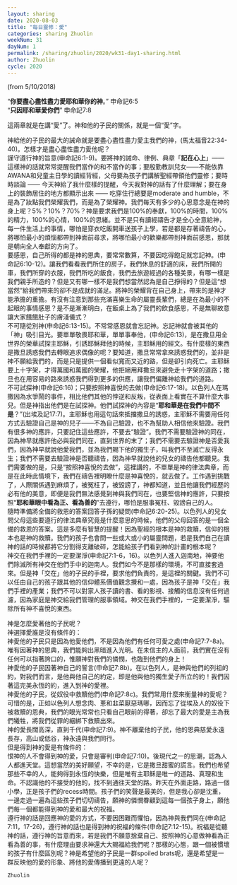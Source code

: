 ```yaml
---
layout: sharing
date: 2020-08-03
title: "每日靈修：愛"
categories: sharing Zhuolin
weekNum: 31
dayNum: 1
permalink: /sharing/zhuolin/2020/wk31-day1-sharing.html
author: Zhuolin
cycle: 2020
---
```

(from 5/10/2018)

“**你要盡心盡性盡力愛耶和華你的神**。” 申命記6:5  
“**只因耶和華愛你們**” 申命記7:8  

這兩章就是在講“愛”了。神和他的子民的關係，就是一個“愛”字。  

神給他的子民的最大的誡命就是要盡心盡性盡力愛主我們的神，(馬太福音22:34-40)。怎樣才是盡心盡性盡力愛他呢？  
謹守遵行神的旨意(申命記6:1-9)。要將神的誡命、律例、典章「**記在心上**」—— 這樣神的話就常常提醒我們當作的和不當作的事；要殷勤教訓兒女——不能依靠AWANA和兒童主日學的讀經背經，父母要為孩子們講解聖經帶領他們靈修；要時時談論 —— 今天神給了我什麼樣的提醒，今天我對神的話有了什麼理解；要在身上的裝飾居住的地方都顯示出來 —— 吃穿住行總要是moderate and humble，不是為了妝點我們榮耀我們，而是為了榮耀神。我們每天有多少的心思意念是在神的身上呢？5%？10%？70%？神是要求我們是100%的奉獻，100%的時間，100%的精力，100%的心情，100%的思緒。並不是只有讀經禱告才是全心全意給神，每一件生活上的事情，哪怕是穿衣吃飯開車送孩子上學，若是都是存著禱告的心，將哪怕最小的煩惱都帶到神面前尋求，將哪怕最小的歡樂都帶到神面前感恩，那就是朝向全人奉獻的方向了。  
要感恩，自己所得的都是神的恩典，要常常數算，不要因吃得飽足就忘記神。(申命記6:10-12)。讓我們看看我們所住的房子，我們休息的舒適的床，我們所開的車，我們所穿的衣服，我們所吃的飯食，我們去旅遊經過的各種美景，有哪一樣是我們親手所造的？但是又有哪一樣不是我們想當然認為是自己掙得的？但是這“想當然”給我們帶來的卻不是成就的滿足。將神的榮耀背在自己身上，帶來的是神才能承擔的重擔。有沒有注意到那些充滿喜樂生命的屬靈長輩們，總是在為最小的不起眼的事情感恩？是不是漸漸明白，在飯桌上為了我們的飲食感恩，不是無聊故意讓大家餓餓肚子的膚淺儀式？  
不可隨從別神(申命記6:13-15)。不常常感恩就會忘記神。忘記神就會被其他的「神」吸引目光。要單單敬畏耶和華，單單事奉他，(申命記6:13)，是在撒旦用全世界的榮華試探主耶穌，引誘耶穌拜他的時候，主耶穌用的經文。有什麼樣的東西是撒旦誘惑我們去轉眼追求偶像的呢？要知道，撒旦常常拿來誘惑我們的，並非是神不願給我們的，而是只是提供一個看似寬而又近的路，但是卻引向死亡。主耶穌要上十字架，才得萬國和萬國的榮耀，他拒絕用拜撒旦來避免走十字架的道路；撒旦也在用容易的路來誘惑我們得到更多的供應，讓我們偏離神給我們的道路。  
不可試探神(申命記6:16)；只要按照神喜悅的去做(申命記6:17-18)。以色列人在瑪撒因為水爭鬧的事件，相比他們其他的悖逆和反叛，從表面上看實在不算什麼大事兒。但是神指出他們是在試探神。他們試探神的內容是“**耶和華是在我們中間不是**？”(出埃及記17:7)。主耶穌也用這句話來抵擋撒旦的誘惑，主耶穌不需要用任何方式去驗證自己是神的兒子——不為自己驗證，也不為幫助人相信他來驗證。我們有很多神的應許，只要記住這些應許，不要去“驗證”。我們不需要驗證神的同在，因為神早就應許他必與我們同在，直到世界的末了；我們不需要去驗證神是否愛我們，因為神早就說他愛我們，並為我們賜下他的獨生子，叫我們不至滅亡反得永生；我們不需要去驗證神是否聽禱告，因為神早就說他的兒女的禱告他都聽見。我們需要做的是，只是“按照神喜悅的去做”，這裡講的，不單單是神的律法典章，而是在此時此情境下，我們在禱告裡明瞭什麼是神喜悅的，就去做了。工作遇到挑戰了，人際關係遇到麻煩了，被冤枉了，被毀謗了，神都知道，並且他讓我們經歷的必有他的美意，即便是我們無法感覺到神與我們同在，也要堅信神的應許，只要按照“**耶和華眼中看為正、看為善的**”去遵行，哪怕是服事冤枉、毀謗自己的人。  
隨時準備將全備的救恩的答案回答子孫的疑問(申命記6:20-25)。以色列人的兒女問父母這些要遵行的律法典章究竟是什麼意思的時候，他們的父母回答的是一個全備的救恩的答案。這是多麼有智慧的提醒！因為聖經的根本是神的救贖，信仰的根本也是神的救贖。我們的孩子也會問一些或大或小的屬靈問題，若是我們自己在讀神的話的時候都將它分割得支離破碎，怎能給孩子們看到神的計畫的根本呢？  
神交在我們手裡的一定要潔淨(申命記7:1-6，16)。以色列人進入迦南地，神要他們除滅所有神交在他們手中的迦南人。我們如今不是那樣的環境，不可直接套過來。但是神「交在」他的子民的手裡，要求他們負責的，是這裡的關鍵。我們不可以任由自己的孩子跟其他的信仰體系價值觀念攪和一處，因為孩子是神「交在」我們手裡的產業；我們不可以對家人孩子讀的書、看的影視、接觸的信息沒有任何過濾，因為家庭是神交給我們管理的服事領域。神交在我們手裡的，一定要潔淨，驅除所有神不喜悅的東西。  

神是怎麼愛著他的子民呢？  
神選擇愛誰是沒有條件的：  
神愛他的子民只是因為他愛他們，不是因為他們有任何可愛之處(申命記7:7-8a)。唯有因著神的恩典，我們能夠出黑暗進入光明。在未信主的人面前，我們實在沒有任何可以指著誇口的，惟願神對我們的憐憫，也臨到他們的身上！  
神愛他的子民因著神自己的誓言(申命記7:8b)。在以色列人，是神與他們的列祖的約，對我們而言，是他與他自己的約定，即是他與他的獨生愛子所立的約！我們因著這完美永恆的約，進入到神的愛裡。  
神愛他的子民，從奴役中救贖他們(申命記7:8c)。我們常用什麼來衡量神的愛呢？可惜的是，正如以色列人想念肉、蔥和韭菜厭惡瑪哪，因而忘了從埃及人的奴役下被救贖的恩典，我們的眼光常常也只看自己眼前的得著，卻忘了最大的愛是主為我們犧牲，將我們從罪的綑綁下救贖出來。  
神的愛長闊高深，直到千代(申命記7:9)。神不離棄他的子民，他的恩典慈愛永遠長存，高山或低谷，神永遠與我們同行。  
但是得到神的愛是有條件的：  
恨神的人不會得到神的愛，只會是審判(申命記7:10)。後現代之一的思潮，認為人人都進天堂。這想當然的美好願望，不幸的是，它是撒旦甜蜜的謊言。我們也希望那些不幸的人，能夠得到永恆的快樂，但是唯有主耶穌是唯一的道路、真理和生命。不認識他的不接受的他的，找不到通往天堂的路。昨天在外面走路，路過一個小學，正是孩子們的recess時間。孩子們的笑聲是最美的，但是我心卻是沈重，一邊走過一遍為這些孩子們切切禱告，願神的憐憫眷顧到這每一個孩子身上，願他們每一個都能得到神的愛和最大的祝福。  
遵行神的話是回應神的愛的方式，不要因困難而懼怕，因為神與我們同在(申命記7:11，17-26)，遵行神的話也是得到神的祝福的條件(申命記7:12-15)。祝福是從聽神的話，遵行神的旨意而來，若是我們不願意捨棄自己、按照神的心意做神看為正看為善的事，有什麼理由要求神還大大賜福給我們呢？那樣的心態，跟一個被慣壞的孩子有什麼區別呢？神是希望他的子民是一群spoiled brats呢，還是希望是一群反映他的愛的形象、將他的愛傳播到更遠的人呢？  

`Zhuolin`  

